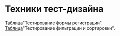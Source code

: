 # Техники тест-дизайна
[Таблица](https://docs.google.com/spreadsheets/d/1HpMVoF86MntIRQhyDDmi2Edd5m30KnGRciOox177QdM/edit?usp=sharing)"Тестирование формы регистрации".  
[Таблица](https://docs.google.com/spreadsheets/d/1-xxqmlk9mo3RD_lrzf0HIam9mYMBoxZlCKX_n1A6QU8/edit?usp=sharing)"Тестирование фильтрации и сортировки".
